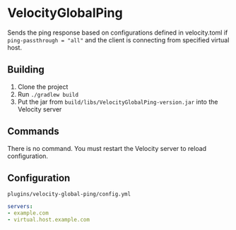 # VelocityGlobalPing
Sends the ping response based on configurations defined in velocity.toml if `ping-passthrough = "all"` and the client is connecting from specified virtual host.

## Building
1. Clone the project
2. Run `./gradlew build`
3. Put the jar from `build/libs/VelocityGlobalPing-version.jar` into the Velocity server

## Commands
There is no command. You must restart the Velocity server to reload configuration.

## Configuration

`plugins/velocity-global-ping/config.yml`
```yml
servers:
- example.com
- virtual.host.example.com
```
